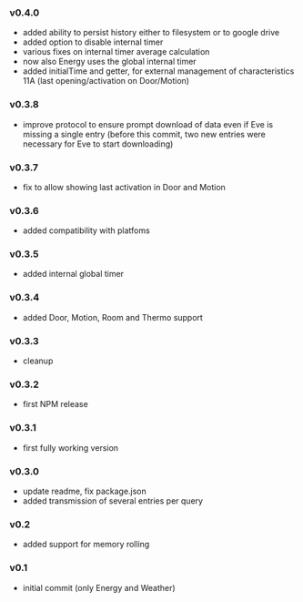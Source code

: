 ### v0.4.0
- added ability to persist history either to filesystem or to google drive
- added option to disable internal timer
- various fixes on internal timer average calculation
- now also Energy uses the global internal timer
- added initialTime and getter, for external management of characteristics 11A (last opening/activation on Door/Motion)

### v0.3.8
- improve protocol to ensure prompt download of data even if Eve is missing a single entry (before this commit, two new entries were necessary for Eve to start downloading)

### v0.3.7
- fix to allow showing last activation in Door and Motion

### v0.3.6
- added compatibility with platfoms

### v0.3.5
- added internal global timer

### v0.3.4
- added Door, Motion, Room and Thermo support

### v0.3.3
- cleanup

### v0.3.2
- first NPM release

### v0.3.1
- first fully working version

### v0.3.0
- update readme, fix package.json
- added transmission of several entries per query

### v0.2
- added support for memory rolling

### v0.1
- initial commit (only Energy and Weather)
